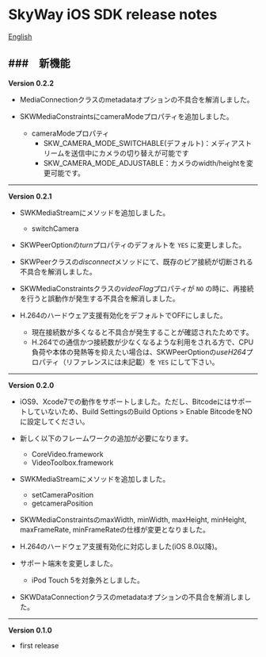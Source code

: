 SkyWay iOS SDK release notes
=============================

[English](./release-notes.en.md)

###　新機能
--------------------------
**Version 0.2.2**

- MediaConnectionクラスのmetadataオプションの不具合を解消しました。

- SKWMediaConstraintsにcameraModeプロパティを追加しました。
	- cameraModeプロパティ
		- SKW_CAMERA_MODE_SWITCHABLE(デフォルト)：メディアストリームを送信中にカメラの切り替えが可能です
		- SKW_CAMERA_MODE_ADJUSTABLE：カメラのwidth/heightを変更可能です。

--------------------------
**Version 0.2.1**

- SWKMediaStreamにメソッドを追加しました。
	- switchCamera

- SKWPeerOptionの*turn*プロパティのデフォルトを ```YES``` に変更しました。

- SKWPeerクラスの*disconnect*メソッドにて、既存のピア接続が切断される不具合を解消しました。

- SKWMediaConstraintsクラスの*videoFlag*プロパティが ```NO``` の時に、再接続を行うと誤動作が発生する不具合を解消しました。

- H.264のハードウェア支援有効化をデフォルトでOFFにしました。
	- 現在接続数が多くなると不具合が発生することが確認されたためです。
	- H.264での通信かつ接続数が少なくなるような利用をされる方で、CPU負荷や本体の発熱等を抑えたい場合は、SKWPeerOptionの*useH264*プロパティ（リファレンスには未記載）を ```YES``` にして下さい。

--------------------------
**Version 0.2.0**

- iOS9、Xcode7での動作をサポートしました。ただし、Bitcodeにはサポートしていないため、Build SettingsのBuild Options > Enable BitcodeをNOに設定してください。

- 新しく以下のフレームワークの追加が必要になります。
	- CoreVideo.framework
	- VideoToolbox.framework

- SWKMediaStreamにメソッドを追加しました。
	- setCameraPosition
	- getcameraPosition

- SKWMediaConstraintsのmaxWidth, minWidth, maxHeight, minHeight, maxFrameRate, minFrameRateの仕様が変更となりました。

- H.264のハードウェア支援有効化に対応しました(iOS 8.0以降)。

- サポート端末を変更しました。
	- iPod Touch 5を対象外としました。

- SKWDataConnectionクラスのmetadataオプションの不具合を解消しました。

--------------------------
**Version 0.1.0**

* first release
